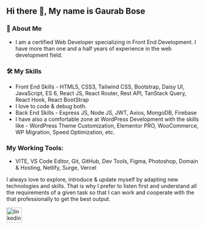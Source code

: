 
## Hi there 👋, My name is Gaurab Bose
### 🚀 About Me

  * I am a certified Web Developer specializing in Front End Development. I have more than one and a half years of experience in the web development field.

### 🛠 My Skills 
  * Front End Skills - HTML5, CSS3, Tailwind CSS, Bootstrap, Daisy UI, JavaScript, ES 6, React JS, React Router, Rest API, TanStack Query, React Hook, React BootStrap
  * I love to code & debug both.
  * Back End Skills - Express JS, Node JS, JWT, Axios, MongoDB, Firebase
  * I have also a comfortable zone at WordPress Development with the skills like - WordPress Theme Customization, Elementor PRO, WooCommerce, WP Migration, Speed Optimization, etc.

### My Working Tools: 

  * VITE, VS Code Editor, Git, GitHub, Dev Tools, Figma, Photoshop, Domain & Hosting, Netlify, Surge, Vercel

I always love to explore, introduce & update myself by adapting new technologies and skills. That is why I prefer to listen first and understand all the requirements of a given task so that I can work and cooperate with the that professionally to get the best output. 


[<img src='https://cdn.jsdelivr.net/npm/simple-icons@3.0.1/icons/linkedin.svg' alt='linkedin' height='40'>](https://www.linkedin.com/in/gaurabwebdev/)  

